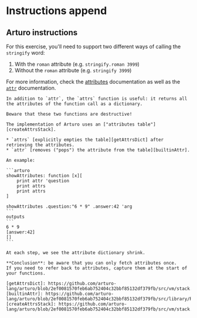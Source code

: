 # Instructions append

## Arturo instructions

For this exercise, you'll need to support two different ways of calling the `stringify` word:

1. With the `roman` attribute (e.g. `stringify.roman 3999`)
2. Without the `roman` attribute (e.g. `stringify 3999`)

For more information, check the [attributes][attributes] documentation as well as the [`attr`][attr] documentation.

~~~~exercism/caution
In addition to `attr`, the `attrs` function is useful: it returns all the attributes of the function call as a dictionary.

Beware that these two functions are destructive!

The implementation of Arturo uses an ["attributes table"][createAttrsStack].

* `attrs` [explicitly empties the table][getAttrsDict] after retrieving the attributes.
* `attr` [removes ("pops") the attribute from the table][builtinAttr].

An example:

```arturo
showAttributes: function [x][
    print attr 'question
    print attrs
    print attrs
]

showAttributes .question:"6 * 9" .answer:42 'arg
```
outputs
```
6 * 9
[answer:42]
[]
```

At each step, we see the attribute dictionary shrink.

**Conclusion**: be aware that you can only fetch attributes once.
If you need to refer back to attributes, capture them at the start of your functions.

[getAttrsDict]: https://github.com/arturo-lang/arturo/blob/2ef0081570feb6ab752404c32bbf85132df379fb/src/vm/stack.nim#L187
[builtinAttr]: https://github.com/arturo-lang/arturo/blob/2ef0081570feb6ab752404c32bbf85132df379fb/src/library/Reflection.nim#L85
[createAttrsStack]: https://github.com/arturo-lang/arturo/blob/2ef0081570feb6ab752404c32bbf85132df379fb/src/vm/stack.nim#L136
~~~~

[attributes]: https://arturo-lang.io/master/documentation/language/#attributes
[attr]: https://arturo-lang.io/master/documentation/library/reflection/attr/
